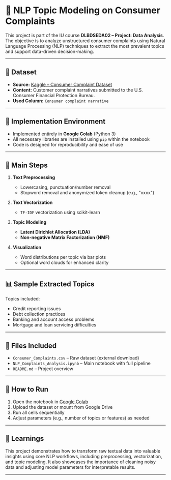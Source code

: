 # 🧠 NLP Topic Modeling on Consumer Complaints

This project is part of the IU course **DLBDSEDA02 – Project: Data Analysis**.  
The objective is to analyze unstructured consumer complaints using Natural Language Processing (NLP) techniques to extract the most prevalent topics and support data-driven decision-making.

---

## 📁 Dataset

- **Source:** [Kaggle – Consumer Complaint Dataset]([https://www.kaggle.com/datasets/heemalichaudhari/consumer-complaints/data])
- **Content:** Customer complaint narratives submitted to the U.S. Consumer Financial Protection Bureau.
- **Used Column:** `Consumer complaint narrative`

---

## 🧪 Implementation Environment

- Implemented entirely in **Google Colab** (Python 3)
- All necessary libraries are installed using `pip` within the notebook
- Code is designed for reproducibility and ease of use

---

## 🔧 Main Steps

1. **Text Preprocessing**
   - Lowercasing, punctuation/number removal
   - Stopword removal and anonymized token cleanup (e.g., "xxxx")
   
2. **Text Vectorization**
   - `TF-IDF` vectorization using scikit-learn

3. **Topic Modeling**
   - **Latent Dirichlet Allocation (LDA)**
   - **Non-negative Matrix Factorization (NMF)**

4. **Visualization**
   - Word distributions per topic via bar plots
   - Optional word clouds for enhanced clarity

---

## 📊 Sample Extracted Topics

Topics included:
- Credit reporting issues
- Debt collection practices
- Banking and account access problems
- Mortgage and loan servicing difficulties

---

## 📎 Files Included

- `Consumer_Complaints.csv` – Raw dataset (external download)
- `NLP_Complaints_Analysis.ipynb` – Main notebook with full pipeline
- `README.md` – Project overview

---

## 🔗 How to Run

1. Open the notebook in [Google Colab](https://colab.research.google.com/)
2. Upload the dataset or mount from Google Drive
3. Run all cells sequentially
4. Adjust parameters (e.g., number of topics or features) as needed

---

## 🧠 Learnings

This project demonstrates how to transform raw textual data into valuable insights using core NLP workflows, including preprocessing, vectorization, and topic modeling. It also showcases the importance of cleaning noisy data and adjusting model parameters for interpretable results.

---

